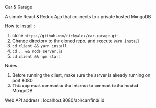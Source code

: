 Car & Garage

A simple React & Redux App that connects to a private hosted MongoDB

How to Install :
1. clone ```https://github.com/rickyalex/car-garage.git```
2. Change directory to the cloned repo, and execute ```yarn install```
3. ```cd client && yarn install```
4. ```cd .. && node server.js```
5. ```cd client && npm start```

Notes :
1. Before running the client, make sure the server is already running on port 8080
2. This app must connect to the Internet to connect to the hosted MongoDB

Web API
address : localhost:8080/api/car/find/:id
